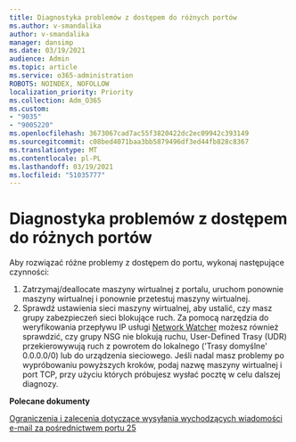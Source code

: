 ```yaml
---
title: Diagnostyka problemów z dostępem do różnych portów
ms.author: v-smandalika
author: v-smandalika
manager: dansimp
ms.date: 03/19/2021
audience: Admin
ms.topic: article
ms.service: o365-administration
ROBOTS: NOINDEX, NOFOLLOW
localization_priority: Priority
ms.collection: Adm_O365
ms.custom:
- "9035"
- "9005220"
ms.openlocfilehash: 3673067cad7ac55f3820422dc2ec09942c393149
ms.sourcegitcommit: c08bed4071baa3bb5879496df3ed44fb828c8367
ms.translationtype: MT
ms.contentlocale: pl-PL
ms.lasthandoff: 03/19/2021
ms.locfileid: "51035777"
---
```

# <a name="diagnostics-for-different-ports-access-issues"></a>Diagnostyka problemów z dostępem do różnych portów

Aby rozwiązać różne problemy z dostępem do portu, wykonaj następujące czynności:

1. Zatrzymaj/deallocate maszyny wirtualnej z portalu, uruchom ponownie maszyny wirtualnej i ponownie przetestuj maszyny wirtualnej. 
2. Sprawdź ustawienia sieci maszyny wirtualnej, aby ustalić, czy masz grupy zabezpieczeń sieci blokujące ruch. Za pomocą narzędzia do weryfikowania przepływu IP usługi [Network Watcher](https://docs.microsoft.com/azure/network-watcher/network-watcher-ip-flow-verify-overview?WT.mc_id=Portal-Microsoft_Azure_Support) możesz również sprawdzić, czy grupy NSG nie blokują ruchu, User-Defined Trasy (UDR) przekierowywują ruch z powrotem do lokalnego ('Trasy domyślne' 0.0.0.0/0) lub do urządzenia sieciowego.
Jeśli nadal masz problemy po wypróbowaniu powyższych kroków, podaj nazwę maszyny wirtualnej i port TCP, przy użyciu których próbujesz wysłać pocztę w celu dalszej diagnozy.

**Polecane dokumenty**

[Ograniczenia i zalecenia dotyczące wysyłania wychodzących wiadomości e-mail za pośrednictwem portu 25](https://docs.microsoft.com/azure/virtual-network/troubleshoot-outbound-smtp-connectivity)